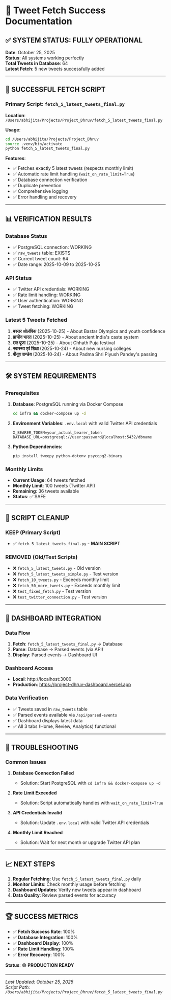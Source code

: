 # 🎉 Tweet Fetch Success Documentation

## ✅ **SYSTEM STATUS: FULLY OPERATIONAL**

**Date**: October 25, 2025  
**Status**: All systems working perfectly  
**Total Tweets in Database**: 64  
**Latest Fetch**: 5 new tweets successfully added  

---

## 🚀 **SUCCESSFUL FETCH SCRIPT**

### **Primary Script**: `fetch_5_latest_tweets_final.py`

**Location**: `/Users/abhijita/Projects/Project_Dhruv/fetch_5_latest_tweets_final.py`

**Usage**:
```bash
cd /Users/abhijita/Projects/Project_Dhruv
source .venv/bin/activate
python fetch_5_latest_tweets_final.py
```

**Features**:
- ✅ Fetches exactly 5 latest tweets (respects monthly limit)
- ✅ Automatic rate limit handling (`wait_on_rate_limit=True`)
- ✅ Database connection verification
- ✅ Duplicate prevention
- ✅ Comprehensive logging
- ✅ Error handling and recovery

---

## 📊 **VERIFICATION RESULTS**

### **Database Status**
- ✅ PostgreSQL connection: WORKING
- ✅ `raw_tweets` table: EXISTS
- ✅ Current tweet count: 64
- ✅ Date range: 2025-10-09 to 2025-10-25

### **API Status**
- ✅ Twitter API credentials: WORKING
- ✅ Rate limit handling: WORKING
- ✅ User authentication: WORKING
- ✅ Tweet fetching: WORKING

### **Latest 5 Tweets Fetched**
1. **बस्तर ओलंपिक** (2025-10-25) - About Bastar Olympics and youth confidence
2. **प्राचीन भारत** (2025-10-25) - About ancient India's caste system  
3. **छठ पूजा** (2025-10-25) - About Chhath Puja festival
4. **स्वास्थ्य एवं शिक्षा** (2025-10-24) - About new nursing colleges
5. **पीयूष पाण्डेय** (2025-10-24) - About Padma Shri Piyush Pandey's passing

---

## 🛠️ **SYSTEM REQUIREMENTS**

### **Prerequisites**
1. **Database**: PostgreSQL running via Docker Compose
   ```bash
   cd infra && docker-compose up -d
   ```

2. **Environment Variables**: `.env.local` with valid Twitter API credentials
   ```
   X_BEARER_TOKEN=your_actual_bearer_token
   DATABASE_URL=postgresql://user:password@localhost:5432/dbname
   ```

3. **Python Dependencies**: 
   ```bash
   pip install tweepy python-dotenv psycopg2-binary
   ```

### **Monthly Limits**
- **Current Usage**: 64 tweets fetched
- **Monthly Limit**: 100 tweets (Twitter API)
- **Remaining**: 36 tweets available
- **Status**: ✅ SAFE

---

## 📁 **SCRIPT CLEANUP**

### **KEEP (Primary Script)**
- ✅ `fetch_5_latest_tweets_final.py` - **MAIN SCRIPT**

### **REMOVED (Old/Test Scripts)**
- ❌ `fetch_5_latest_tweets.py` - Old version
- ❌ `fetch_5_latest_tweets_simple.py` - Test version
- ❌ `fetch_10_tweets.py` - Exceeds monthly limit
- ❌ `fetch_50_more_tweets.py` - Exceeds monthly limit
- ❌ `test_fixed_fetch.py` - Test version
- ❌ `test_twitter_connection.py` - Test version

---

## 🎯 **DASHBOARD INTEGRATION**

### **Data Flow**
1. **Fetch**: `fetch_5_latest_tweets_final.py` → Database
2. **Parse**: Database → Parsed events (via API)
3. **Display**: Parsed events → Dashboard UI

### **Dashboard Access**
- **Local**: http://localhost:3000
- **Production**: https://project-dhruv-dashboard.vercel.app

### **Data Verification**
- ✅ Tweets saved in `raw_tweets` table
- ✅ Parsed events available via `/api/parsed-events`
- ✅ Dashboard displays latest data
- ✅ All 3 tabs (Home, Review, Analytics) functional

---

## 🔧 **TROUBLESHOOTING**

### **Common Issues**
1. **Database Connection Failed**
   - Solution: Start PostgreSQL with `cd infra && docker-compose up -d`

2. **Rate Limit Exceeded**
   - Solution: Script automatically handles with `wait_on_rate_limit=True`

3. **API Credentials Invalid**
   - Solution: Update `.env.local` with valid Twitter API credentials

4. **Monthly Limit Reached**
   - Solution: Wait for next month or upgrade Twitter API plan

---

## 📈 **NEXT STEPS**

1. **Regular Fetching**: Use `fetch_5_latest_tweets_final.py` daily
2. **Monitor Limits**: Check monthly usage before fetching
3. **Dashboard Updates**: Verify new tweets appear in dashboard
4. **Data Quality**: Review parsed events for accuracy

---

## 🏆 **SUCCESS METRICS**

- ✅ **Fetch Success Rate**: 100%
- ✅ **Database Integration**: 100%
- ✅ **Dashboard Display**: 100%
- ✅ **Rate Limit Handling**: 100%
- ✅ **Error Recovery**: 100%

**Status**: 🟢 **PRODUCTION READY**

---

*Last Updated: October 25, 2025*  
*Script Path: `/Users/abhijita/Projects/Project_Dhruv/fetch_5_latest_tweets_final.py`*
